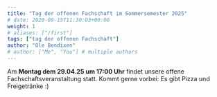 ```yaml
---
title: "Tag der offenen Fachschaft im Sommersemester 2025"
# date: 2020-09-15T11:30:03+00:00
weight: 1
# aliases: ["/first"]
tags: ["tag der offenen Fachschaft"]
author: "Ole Bendixen"
# author: ["Me", "You"] # multiple authors
---
```


Am **Montag dem 29.04.25 um 17:00 Uhr** findet unsere offene Fachschaftsveranstaltung statt. Kommt gerne vorbei: Es gibt Pizza und Freigetränke :)
